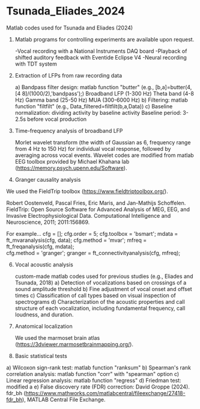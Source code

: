 # Tsunada_Eliades_2024
Matlab codes used for Tsunada and Eliades (2024)

1. Matlab programs for controlling experiments are available upon request.
   
   -Vocal recording with a National Instruments DAQ board
   -Playback of shifted auditory feedback with Eventide Eclipse V4
   -Neural recording with TDT system

3. Extraction of LFPs from raw recording data
   
   a) Bandpass filter design: matlab function "butter" (e.g., [b,a]=butter(4,[4 8]/(1000/2),'bandpass');)
       Broadband LFP (1-300 Hz)
       Theta band (4-8 Hz)
       Gamma band (25-50 Hz)
       MUA (300-6000 Hz) 
   b) Filtering: matlab function "filtfilt" (e.g., Data_filtered=filtfilt(b,a,Data))
   c) Baseline normalization: dividing activity by baseline activity
       Baseline period: 3-2.5s before vocal production

4. Time-frequency analysis of broadband LFP
   
   Morlet wavelet transform (the width of Gaussian as 6, frequency range from 4 Hz to 150 Hz) for individual vocal response, followed by averaging
  across vocal events.
  Wavelet codes are modified from matlab EEG toolbox provided by Michael Khahana lab (https://memory.psych.upenn.edu/Software).

5. Granger causality analysis
   
  We used the FieldTrip toolbox (https://www.fieldtriptoolbox.org/).
  
  Robert Oostenveld, Pascal Fries, Eric Maris, and Jan-Mathijs Schoffelen. FieldTrip: Open Source Software for Advanced Analysis of MEG, EEG, and Invasive Electrophysiological Data. Computational Intelligence and Neuroscience, 2011; 2011:156869.

  For example...
  cfg         = [];
  cfg.order   = 5;
  cfg.toolbox = 'bsmart';
  mdata       = ft_mvaranalysis(cfg, data);
  cfg.method = 'mvar';
  mfreq      = ft_freqanalysis(cfg, mdata);    
  cfg.method    = 'granger';
  granger       = ft_connectivityanalysis(cfg, mfreq);

  
6. Vocal acoustic analysis
   
   custom-made matlab codes used for previous studies (e.g., Eliades and Tsunada, 2018)
   a) Detection of vocalizations based on crossings of a sound amplitude threshold
   b) Fine adjustment of vocal onset and offset times
   c) Classification of call types based on visual inspection of spectrograms
   d) Characterization of the acoustic properties and call structure of each vocalization, including fundamental frequency, call loudness, and duration. 

7. Anatomical localization
   
   We used the marmoset brain atlas (https://3dviewer.marmosetbrainmapping.org/).

8. Basic statistical tests
   
  a) Wilcoxon sign-rank test: matlab function "ranksum"
  b) Spearman's rank correlation analysis: matlab function "corr" with "spearman" option 
  c) Linear regression analysis: matlab function "regress"
  d) Friedman test: modified a
  e) False discovery rate (FDR) correction: David Groppe (2024). fdr_bh (https://www.mathworks.com/matlabcentral/fileexchange/27418-fdr_bh), MATLAB Central File Exchange.
   
